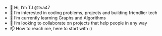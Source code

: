 - 👋 Hi, I’m TJ @tva47
- 👀 I’m interested in coding problems, projects and building friendlier tech
- 🌱 I’m currently learning Graphs and Algorithms
- 💞️ I’m looking to collaborate on projects that help people in any way
- 📫 How to reach me, here to start with :)

<!---
tva47/tva47 is a ✨ special ✨ repository because its `README.md` (this file) appears on your GitHub profile.
You can click the Preview link to take a look at your changes.
--->
